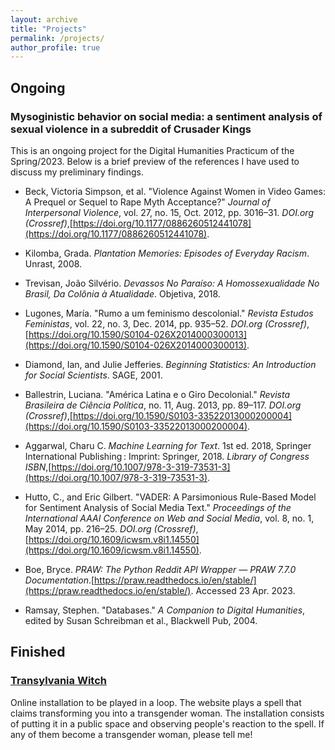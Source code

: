 ```yaml
---
layout: archive
title: "Projects"
permalink: /projects/
author_profile: true
---
```



## Ongoing

### Mysoginistic behavior on social media: a sentiment analysis of sexual violence in a subreddit of Crusader Kings

This is an ongoing project for the Digital Humanities Practicum of the Spring/2023. Below is a brief preview of the references I have used to discuss my preliminary findings.

- Beck, Victoria Simpson, et al. "Violence Against Women in Video Games: A Prequel or Sequel to Rape Myth Acceptance?" _Journal of Interpersonal Violence_, vol. 27, no. 15, Oct. 2012, pp. 3016–31. _DOI.org (Crossref)_,[https://doi.org/10.1177/0886260512441078](https://doi.org/10.1177/0886260512441078).

- Kilomba, Grada. _Plantation Memories: Episodes of Everyday Racism_. Unrast, 2008.

- Trevisan, João Silvério. _Devassos No Paraíso: A Homossexualidade No Brasil, Da Colônia à Atualidade_. Objetiva, 2018.

- Lugones, María. "Rumo a um feminismo descolonial." _Revista Estudos Feministas_, vol. 22, no. 3, Dec. 2014, pp. 935–52. _DOI.org (Crossref)_,[https://doi.org/10.1590/S0104-026X2014000300013](https://doi.org/10.1590/S0104-026X2014000300013).

- Diamond, Ian, and Julie Jefferies. _Beginning Statistics: An Introduction for Social Scientists_. SAGE, 2001.

- Ballestrin, Luciana. "América Latina e o Giro Decolonial." _Revista Brasileira de Ciência Política_, no. 11, Aug. 2013, pp. 89–117. _DOI.org (Crossref)_,[https://doi.org/10.1590/S0103-33522013000200004](https://doi.org/10.1590/S0103-33522013000200004).

- Aggarwal, Charu C. _Machine Learning for Text_. 1st ed. 2018, Springer International Publishing : Imprint: Springer, 2018. _Library of Congress ISBN_,[https://doi.org/10.1007/978-3-319-73531-3](https://doi.org/10.1007/978-3-319-73531-3).

- Hutto, C., and Eric Gilbert. "VADER: A Parsimonious Rule-Based Model for Sentiment Analysis of Social Media Text." _Proceedings of the International AAAI Conference on Web and Social Media_, vol. 8, no. 1, May 2014, pp. 216–25. _DOI.org (Crossref)_,[https://doi.org/10.1609/icwsm.v8i1.14550](https://doi.org/10.1609/icwsm.v8i1.14550).

- Boe, Bryce. _PRAW: The Python Reddit API Wrapper — PRAW 7.7.0 Documentation_.[https://praw.readthedocs.io/en/stable/](https://praw.readthedocs.io/en/stable/). Accessed 23 Apr. 2023.

- Ramsay, Stephen. "Databases." _A Companion to Digital Humanities_, edited by Susan Schreibman et al., Blackwell Pub, 2004.



## Finished

### [Transylvania Witch](https://transylvania-witch.tumblr.com/)
Online installation to be played in a loop. The website plays a spell that claims transforming you into a transgender woman. The installation consists of putting it in a public space and observing people's reaction to the spell. If any of them become a transgender woman, please tell me!

